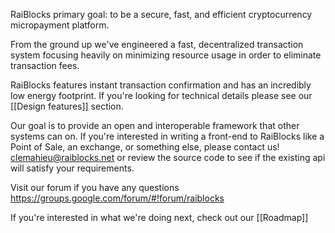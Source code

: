 RaiBlocks primary goal: to be a secure, fast, and efficient cryptocurrency micropayment platform.

From the ground up we've engineered a fast, decentralized transaction system focusing heavily on minimizing resource usage in order to eliminate transaction fees.

RaiBlocks features instant transaction confirmation and has an incredibly low energy footprint.  If you're looking for technical details please see our [[Design features]] section.

Our goal is to provide an open and interoperable framework that other systems can on.  If you're interested in writing a front-end to RaiBlocks like a Point of Sale, an exchange, or something else, please contact us! clemahieu@raiblocks.net or review the source code to see if the existing api will satisfy your requirements.

Visit our forum if you have any questions https://groups.google.com/forum/#!forum/raiblocks

If you're interested in what we're doing next, check out our [[Roadmap]]